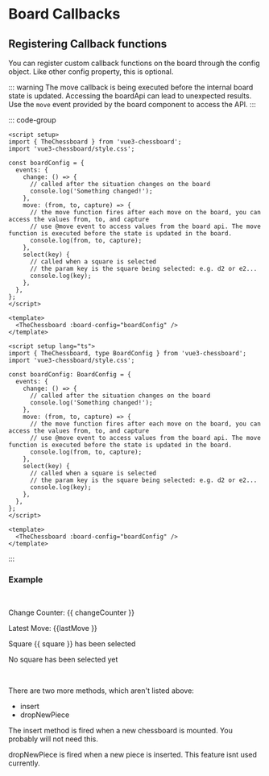 <script setup>
import { ref } from 'vue';
import { TheChessboard } from '../dist/vue3-chessboard';

const boardConfig = {
  coordinates: false,
  autoCastle: false,
  events: {
    change: () => {
      changeCounter.value++;
    },
    move: (from, to, capture) => {
      lastMove.value = { from, to, capture };
    },
    select(key) {
      square.value = key;
    },
  },
};

const changeCounter = ref(0);
const lastMove = ref({
  from: null,
  to: null,
  capture: null,
});
const square = ref('');

</script>

# Board Callbacks

## Registering Callback functions

You can register custom callback functions on the board through the config object.
Like other config property, this is optional.

::: warning
The move callback is being executed before the internal board state is updated. Accessing the boardApi can lead to unexpected results.
Use the `move` event provided by the board component to access the API.
:::

::: code-group

```vue [JavaScript]
<script setup>
import { TheChessboard } from 'vue3-chessboard';
import 'vue3-chessboard/style.css';

const boardConfig = {
  events: {
    change: () => {
      // called after the situation changes on the board
      console.log('Something changed!');
    },
    move: (from, to, capture) => {
      // the move function fires after each move on the board, you can access the values from, to, and capture
      // use @move event to access values from the board api. The move function is executed before the state is updated in the board.
      console.log(from, to, capture);
    },
    select(key) {
      // called when a square is selected
      // the param key is the square being selected: e.g. d2 or e2...
      console.log(key);
    },
  },
};
</script>

<template>
  <TheChessboard :board-config="boardConfig" />
</template>
```

```vue [TypeScript]
<script setup lang="ts">
import { TheChessboard, type BoardConfig } from 'vue3-chessboard';
import 'vue3-chessboard/style.css';

const boardConfig: BoardConfig = {
  events: {
    change: () => {
      // called after the situation changes on the board
      console.log('Something changed!');
    },
    move: (from, to, capture) => {
      // the move function fires after each move on the board, you can access the values from, to, and capture
      // use @move event to access values from the board api. The move function is executed before the state is updated in the board.
      console.log(from, to, capture);
    },
    select(key) {
      // called when a square is selected
      // the param key is the square being selected: e.g. d2 or e2...
      console.log(key);
    },
  },
};
</script>

<template>
  <TheChessboard :board-config="boardConfig" />
</template>
```

:::

### Example

<br>

<p>Change Counter: {{ changeCounter }}</p>
<p>Latest Move: {{lastMove }}</p>
<p v-if="square">Square {{ square }} has been selected</p>
<p v-else>No square has been selected yet</p>

<div class="chessboard">
  <TheChessboard
    :board-config="boardConfig"
  />
</div>

<br>

There are two more methods, which aren't listed above:

- insert
- dropNewPiece

The insert method is fired when a new chessboard is mounted.
You probably will not need this.

dropNewPiece is fired when a new piece is inserted. This feature isnt used currently.
